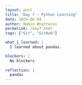 ```yaml
---
layout: post
title: "Day 7 – Python Learning"
date: 2025-06-04
author: Nabin Bhattarai
permalink: /day7.html
tags: ["Git", "GitHub"]

what_i_learned: |
  I learned about pandas.

blockers: |
  No blockers
  
reflection: |
  pandas
---
```

